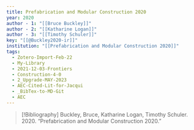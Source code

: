 ```yaml
---
title: Prefabrication and Modular Construction 2020
year: 2020
author - 1: "[[Bruce Buckley]]"
author - 2: "[[Katharine Logan]]"
author - 3: "[[Timothy Schuler]]"
key: "[[@Buckley2020-ir]]"
institution: "[[Prefabrication and Modular Construction 2020]]"
tags:
  - Zotero-Import-Feb-22
  - My-Library
  - 2021-12-03-Frontiers
  - Construction-4-0
  - 2_Upgrade-MAY-2023
  - AEC-Cited-Lit-for-Jacqui
  - _BibTex-to-MD-Git
  - AEC
---
```


> [!Bibliography]
> Buckley, Bruce, Katharine Logan, Timothy Schuler. 2020. “Prefabrication and Modular Construction 2020.”